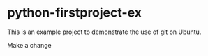 # python-firstproject-ex
This is an example project to demonstrate the use of git on Ubuntu.

Make a change
